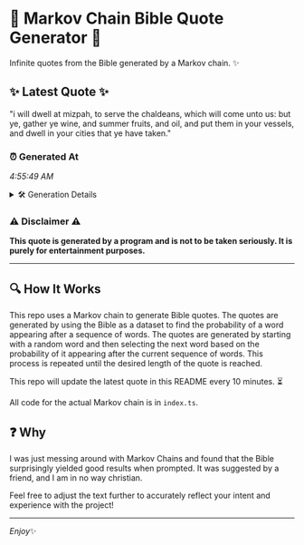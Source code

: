 # 📖 Markov Chain Bible Quote Generator 📖

Infinite quotes from the Bible generated by a Markov chain. ✨

## ✨ Latest Quote ✨
"i will dwell at mizpah, to serve the chaldeans, which will come unto us: but ye, gather ye wine, and summer fruits, and oil, and put them in your vessels, and dwell in your cities that ye have taken."

### ⏰ Generated At
*4:55:49 AM*

<details>
    <summary>🛠️ Generation Details</summary>
    <p>
        <strong>🌱 Seed:</strong> i<br>
        <strong>🔄 Iterations:</strong> 38<br>
        <strong>📜 Context History:</strong><br>[ i ]: will<br>[ i, will ]: dwell<br>[ i, will, dwell ]: at<br>[ i, will, dwell, at ]: mizpah,<br>[ i, will, dwell, at, mizpah, ]: to<br>[ i, will, dwell, at, mizpah,, to ]: serve<br>[ will, dwell, at, mizpah,, to, serve ]: the<br>[ dwell, at, mizpah,, to, serve, the ]: chaldeans,<br>[ at, mizpah,, to, serve, the, chaldeans, ]: which<br>[ mizpah,, to, serve, the, chaldeans,, which ]: will<br>[ to, serve, the, chaldeans,, which, will ]: come<br>[ serve, the, chaldeans,, which, will, come ]: unto<br>[ the, chaldeans,, which, will, come, unto ]: us:<br>[ chaldeans,, which, will, come, unto, us: ]: but<br>[ which, will, come, unto, us:, but ]: ye,<br>[ will, come, unto, us:, but, ye, ]: gather<br>[ come, unto, us:, but, ye,, gather ]: ye<br>[ unto, us:, but, ye,, gather, ye ]: wine,<br>[ us:, but, ye,, gather, ye, wine, ]: and<br>[ but, ye,, gather, ye, wine,, and ]: summer<br>[ ye,, gather, ye, wine,, and, summer ]: fruits,<br>[ gather, ye, wine,, and, summer, fruits, ]: and<br>[ ye, wine,, and, summer, fruits,, and ]: oil,<br>[ wine,, and, summer, fruits,, and, oil, ]: and<br>[ and, summer, fruits,, and, oil,, and ]: put<br>[ summer, fruits,, and, oil,, and, put ]: them<br>[ fruits,, and, oil,, and, put, them ]: in<br>[ and, oil,, and, put, them, in ]: your<br>[ oil,, and, put, them, in, your ]: vessels,<br>[ and, put, them, in, your, vessels, ]: and<br>[ put, them, in, your, vessels,, and ]: dwell<br>[ them, in, your, vessels,, and, dwell ]: in<br>[ in, your, vessels,, and, dwell, in ]: your<br>[ your, vessels,, and, dwell, in, your ]: cities<br>[ vessels,, and, dwell, in, your, cities ]: that<br>[ and, dwell, in, your, cities, that ]: ye<br>[ dwell, in, your, cities, that, ye ]: have<br>[ in, your, cities, that, ye, have ]: taken.<br>
    </p>
</details>

### ⚠️ Disclaimer ⚠️
**This quote is generated by a program and is not to be taken seriously. It is purely for entertainment purposes.**

---

## 🔍 How It Works

This repo uses a Markov chain to generate Bible quotes. The quotes are generated by using the Bible as a dataset to find the probability of a word appearing after a sequence of words. The quotes are generated by starting with a random word and then selecting the next word based on the probability of it appearing after the current sequence of words. This process is repeated until the desired length of the quote is reached.

This repo will update the latest quote in this README every 10 minutes. ⏳

All code for the actual Markov chain is in `index.ts`.

## ❓ Why

I was just messing around with Markov Chains and found that the Bible surprisingly yielded good results when prompted. 
It was suggested by a friend, and I am in no way christian.

Feel free to adjust the text further to accurately reflect your intent and experience with the project!

---

*Enjoy*✨
